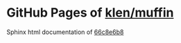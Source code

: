 GitHub Pages of [klen/muffin](https://github.com/klen/muffin.git)
===
Sphinx html documentation of [66c8e6b8](https://github.com/klen/muffin/tree/66c8e6b8b689682e442c303782a4236d07962295)
